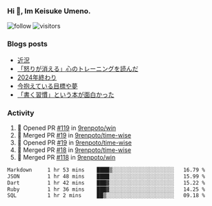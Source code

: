 ### Hi 👋, Im Keisuke Umeno.

<!--
**9renpoto/9renpoto** is a ✨ _special_ ✨ repository because its `README.md` (this file) appears on your GitHub profile.

Here are some ideas to get you started:

- 🔭 I’m currently working on ...
- 🌱 I’m currently learning ...
- 👯 I’m looking to collaborate on ...
- 🤔 I’m looking for help with ...
- 💬 Ask me about ...
- 📫 How to reach me: ...
- 😄 Pronouns: ...
- ⚡ Fun fact: ...
-->

![follow](https://img.shields.io/github/followers/9renpoto?label=Follow&style=social)
![visitors](https://komarev.com/ghpvc/?username=9renpoto&label=Profile%20views&color=0e75b6&style=flat)

### Blogs posts

<!-- BLOG-POST-LIST:START -->
- [近況](https://9renpoto.win/entry/2025/04/05/current_status)
- [「怒りが消える」心のトレーニングを読んだ](https://9renpoto.win/entry/2025/02/01/anger-management)
- [2024年終わり](https://9renpoto.win/entry/2024/12/31/2024-end)
- [今抱えている目標や夢](https://9renpoto.win/entry/2024/12/02/objective)
- [「書く習慣」という本が面白かった](https://9renpoto.win/entry/2024/11/11/leave_a_feeling_sad)
<!-- BLOG-POST-LIST:END -->

### Activity

<!--START_SECTION:activity-->
1. 💪 Opened PR [#119](https://github.com/9renpoto/win/pull/119) in [9renpoto/win](https://github.com/9renpoto/win)
2. 🎉 Merged PR [#19](https://github.com/9renpoto/time-wise/pull/19) in [9renpoto/time-wise](https://github.com/9renpoto/time-wise)
3. 💪 Opened PR [#19](https://github.com/9renpoto/time-wise/pull/19) in [9renpoto/time-wise](https://github.com/9renpoto/time-wise)
4. 🎉 Merged PR [#18](https://github.com/9renpoto/time-wise/pull/18) in [9renpoto/time-wise](https://github.com/9renpoto/time-wise)
5. 🎉 Merged PR [#118](https://github.com/9renpoto/win/pull/118) in [9renpoto/win](https://github.com/9renpoto/win)
<!--END_SECTION:activity-->

<!--START_SECTION:waka-->

```txt
Markdown     1 hr 53 mins    ████▒░░░░░░░░░░░░░░░░░░░░   16.79 %
JSON         1 hr 48 mins    ████░░░░░░░░░░░░░░░░░░░░░   15.99 %
Dart         1 hr 42 mins    ███▓░░░░░░░░░░░░░░░░░░░░░   15.22 %
Ruby         1 hr 36 mins    ███▓░░░░░░░░░░░░░░░░░░░░░   14.25 %
SQL          1 hr 2 mins     ██▒░░░░░░░░░░░░░░░░░░░░░░   09.18 %
```

<!--END_SECTION:waka-->

